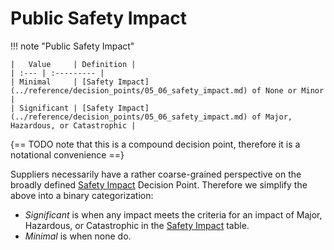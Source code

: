 # Public Safety Impact

!!! note "Public Safety Impact"

    |   Value     | Definition |
    | :--- | :--------- |
    | Minimal     | [Safety Impact](../reference/decision_points/05_06_safety_impact.md) of None or Minor                     |
    | Significant | [Safety Impact](../reference/decision_points/05_06_safety_impact.md) of Major, Hazardous, or Catastrophic |

{== TODO note that this is a compound decision point, therefore it is a notational convenience ==}

Suppliers necessarily have a rather coarse-grained perspective on the broadly defined [Safety Impact](../reference/decision_points/safety_impact.md) Decision Point.
Therefore we simplify the above into a binary categorization:

- _Significant_ is when any impact meets the criteria for an impact of Major, Hazardous, or Catastrophic in the
  [Safety Impact](../reference/decision_points/safety_impact.md) table.
- _Minimal_ is when none do.

